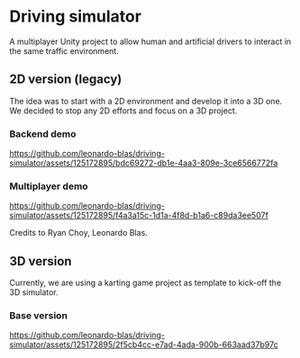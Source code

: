 # Driving simulator
A multiplayer Unity project to allow human and artificial drivers to interact in the same traffic environment.

## 2D version (legacy)
The idea was to start with a 2D environment and develop it into a 3D one. We decided to stop any 2D efforts and focus on a 3D project.

### Backend demo
https://github.com/leonardo-blas/driving-simulator/assets/125172895/bdc69272-db1e-4aa3-809e-3ce6566772fa


### Multiplayer demo
https://github.com/leonardo-blas/driving-simulator/assets/125172895/f4a3a15c-1d1a-4f8d-b1a6-c89da3ee507f

Credits to Ryan Choy, Leonardo Blas.

## 3D version
Currently, we are using a karting game project as template to kick-off the 3D simulator.

### Base version
https://github.com/leonardo-blas/driving-simulator/assets/125172895/2f5cb4cc-e7ad-4ada-900b-663aad37b97c

